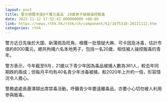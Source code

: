 ```yaml
---
layout: post
title: 警方檢獲市值8千萬元毒品　20歲男子疑被操控販毒
date: 2022-11-12 17:52:42.000000000 +08:00
link: https://news.rthk.hk/rthk/ch/component/k2/1675318-20221112.htm
categories: rthk
---
```


警方近日先後於大圍、新蒲崗及旺角，檢獲一批懷疑大麻、可卡因及冰毒，估計市值約8000萬元，總共拘捕六名本地男子，包括一名20歲、相信被人操控販毒的青年。

警方表示，今年截至9月，21歲以下青少年因為毒品被捕人數為361人，較去年同期跌約兩成；但每月平均有40名青少年涉毒被捕，較2020年上升約一倍，形容情況令人擔心。

警務處處長蕭澤頤出席禁毒活動，呼籲青少年要遠離毒品，亦要小心切勿被人利用參與販毒。
